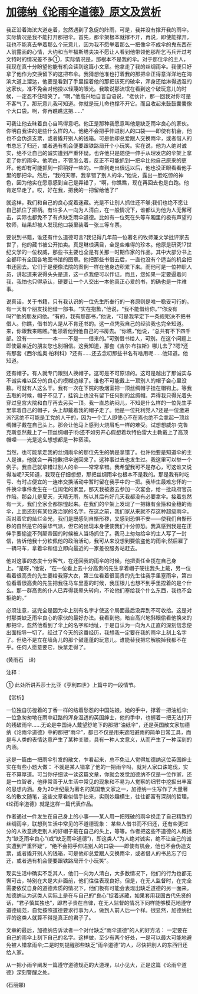 # [加德纳《论雨伞道德》原文及赏析](https://www.vrrw.net/wx/12261.html)

我正沿着海滨大道走着，忽然遇到了急促的阵雨，可是，我并没有撑开我的雨伞。实际情况是我不能打开那把伞。首先，那伞架根本就撑不开，再说，即使能撑开，我也不能真去举着那么个玩意儿，因为我不愿举着那么一把像伞不成伞的鬼东西在人前露面的心情，大约和当年福斯塔夫决不愿让人看到他带领他那帮乞丐兵开过考文特时的情况差不多①，实际情况是，那根本不是我的伞。对于那位伞的主人，我现在真十分盼望他能有机会读到这篇小文章。他拿走了我的丝绸雨伞。我便只好拿了他作为交换留下的这把布伞。我猜想他准也打着我的那把伞正得意洋洋地在海滨大道上溜达，他要是看到了手里捏着他的那把该死的破伞，浑身还给淋得透湿的这家伙，准不免会对他投以轻蔑的眼光。我敢说那流氓在看到这个破玩意儿的时候，一定忍不住暗笑了。“啊，”他高兴地自言自语说，“老伙计，那一回我对你可是不客气了。那玩意儿我可知道。你就是玩儿命也撑不开它。而且收起来鼓鼓囊囊像个大口袋。啊，你再瞧瞧这把……”

可我让他去昧着良心自鸣得意吧。他正是那种我愿意叫他是缺乏雨伞良心的家伙。你明白我讲的是些什么样的人。他绝不会把手伸进别人的口袋——即使有机会，他也不会伪造支票，或者撬开别人的钱箱。可是他却总爱跟人交换雨伞，或者借人的书总忘了归还，或者遇有机会便要跟铁路局开个小玩笑。实在说，他为人绝对诚实，绝不让自己的诚实遭到严重怀疑。也许他只是随便一伸手从理发店的伞架上拿走了你的雨伞。他明白，不管怎么着，反正不可能抓到一把伞比他自己原来的更坏。他却有可能抓到一把稍好一些的。一直到走出很远以后，他也没正眼看看他手里的那把伞。然后，“我的天哪，我拿错了别人的伞，”他说，露出一脸吃惊的神色，因为他实在愿意感到自己是弄错了，“啊，你瞧瞧，现在再回去也是白跑。他肯定早走了。哎，好在我，把我的一把留给他了!”

就这样，我们和自己的良心捉着迷藏。光是不让别人抓住还不够;我们也绝不愿让自己抓住了把柄。有许多人一向为人清白，在一般情况下，谁都认为他为人无懈可击，实际也都免不了有点缺乏雨伞道德。比如有一位死在头等车厢里的极有声望的牧师，结果却被人发现他口袋里装着一张三等车票。



要说到书籍，谁还有什么道德可言?我记得几年前一位著名的牧师兼文学批评家去世了，他的藏书被公开拍卖。真是琳琅满目，全是些难得的珍本。他原是研究17世纪文学的一位权威，那些书主要也全是有关那一时期作家的作品。其中大部分书上全都印有全国各地图书馆的图章。他把那些书借去后，一直也没有个适当的机会把书还回去。它们于是便像法院的案例一样在他身边积累下来。而他可是一位神职人员，讲起道来说得头头是道，这一点我便可以作证。而且，您如果一定要逼着问我，我怕也只得承认，硬要让一个人交出一本他真正心爱的书，的确也是一件难事。

说真话，关于书籍，只有我认识的一位先生所奉行的一套原则是唯一稳妥可行的。有一天有个朋友找他借一部书。“实在抱歉，”他说，“我不能借给你。”“你没有吗?”他的朋友问他。“有的，我有那部书，”他说，“可是我早定下一条规矩决不把书借人。你瞧，借书的人是从不肯还书的。这一点凭我自己的经验我也完全知道。来，你跟我来瞧瞧。”他领着他到他自己的书房去。“你瞧，”他说，“总共有不下四千部。没有——一——本——不是——借来的。”可别借书给人，可别。在这个问题上即使最亲近的朋友您也别相信。这我知道，那套《吉尔·布拉斯》哪儿去了?嗯?还有那套《西尔维奥·柏利科》?还有……还去念叨那些书名有啥用呢……他知道。他知道。

还有帽子。有人就专门跟别人换帽子。这可是不可原谅的。这可是越出了那诚实与不诚实难以区分的良心的模糊边缘了。谁也不可能戴上一顶别人的帽子会心里没数。可就有人这么干。我有一次在下院的吸烟室把一顶丝绸帽子挂在帽钩上。等我去取的时候，帽子不见了，挂钩上也没有留下任何别的丝绸帽。弄得我只得光着头穿过皇宫大院和白厅再去另买一顶。我一直总纳闷儿，不知是什么样的一位先生手里拿着自己的帽子，头上却戴着我的帽子走了。他是一位托利党人?还是一位激进派?这绝不可能是工党的人干的，因为一个工人即使心不在焉也绝不会拿起一顶丝绸帽子戴在自己头上。那会让他马上感到火烧眉毛一样的难受。试想想威尔·克鲁克斯忽然戴上了一顶丝绸帽子!你还不如穷开心假想着坎特伯雷大主教戴上了高顶帽哩——光是这么想想都是一种亵渎。

当然，也可能拿走我的丝绸雨伞的那位先生的确是拿错了。也许他要是知道伞的主人是谁，他就会一再抱歉把伞送回来了。这种事过去也发生过。我这里可以举一个例子。我自己就拿错过别人的伞——常常拿错。我希望我可不是存心，可这谁又说得准呢?天知道，我现在仔细想想，那把丝绸雨伞也根本不是我的。那是我有时吃亏、有时占便宜的一连串交换活动中暂时留在我手中的一把。我毕生最难忘怀的一件换伞事件发生在一位阔佬的家里，那天我被邀去参加一次宴会，给一批政府官员作陪。那会儿是夏天，天晴无雨，所以其后有好几天我都没有必要拿伞。接着忽然有一天，我们全家全都惊惶起来。在我们的伞架上发现了一把镶有金箍和金穗的雨伞，上面还刻有某位政治家的名字。在这之前，我们家从来就不存这种超级雨伞。面对着它的灿烂金光，我们是既感到自惭形秽，又感到恐惧不安——使我们自惭形秽的自然是它的豪华气派，但它的出现本身便使我们十分惊恐。我真感到我是在正伸手要偷盗不列颠帝国的时候被人当场抓住了。我马上匆匆给伞的主人写了一封信，告诉他我十分钦佩他的政治活动，我可从来没想到要偷盗他的雨伞;然后雇了一辆马车，拿着伞和信立即向最近的一家差役服务站赶去。

他对这事的态度十分客气，在还回我的雨伞的时候，他把责任全揽在自己身上。“是呀，”他说，“在一位看上去十分高贵的先生拿着帽子硬往我头上戴，另一位看着很高贵的先生要给我穿大衣，第三位看着很高贵的先生往我手里塞雨伞，第四位看着很高贵的先生把我往马车里塞的时候，我压根儿也想不到手里捏着的是个什么。那一群高贵的仆人已弄得我晕头转向，不论他们塞给我个什么东西，我也不会拒绝的。”

必须注意，这完全是因为伞上刻有名字才使这个局面最后没弄到不可收拾。这是对付那类缺乏雨伞良心的家伙的最好办法。我看到他，暗自高兴地斜眼偷看他换来的那把伞，忽然他看到了伞上的名字和地址，于是自认为一向为人正直的深刻信念便出面指导一切了。经过了今天的这番经历，我想我一定要在我的雨伞上刻上名字了。但绝不是立在墙角儿的那个鼓蓬蓬的玩意儿。谁能替我把它解脱掉我都不在乎。任何人愿意要它，快拿走得了。

(黄雨石　译)

注释：

① 此处所讲系莎士比亚《亨利四世》上篇中的一段情节。

【赏析】

一位独自彷徨着的丁香一样的结着愁怨的中国姑娘，她的手中，撑着一把油纸伞;一位急匆匆地在雨中赶路的浑身湿透的英国绅士，他的手中，也握着一把无法打开的残破雨伞……无论是中国诗人戴望舒笔下的那把“油纸伞”，还是英国散文家加德纳《论雨伞道德》中的那把“雨伞”，都已不仅是用来遮阳避雨的简单日常工具，而是与人类的表情达意产生了某种关联，具有一种人文意义，从而产生了一种深刻的内涵。

这是一篇由一把雨伞引发的散文，乍看起来，总不免让人觉得加德纳这位英国绅士实在有些小题大做： 不就是某人错拿了他的一把雨伞吗，就对人家口诛笔伐，实在不算厚道。可当你仔细读一读这篇文章，你就会发觉加德纳不仅是一位作家，还是一位智者，他非常善于从生活中常见的现象和不易为人觉察的细节中挖掘出丰富的思想内涵。身为20世纪最为著名的英国散文家之一，加德纳一生写作了大量著名的散文随笔，这些文章看似信手拈来，实则妙趣横生，往往都富有深刻的哲理，《论雨伞道德》就是这样一篇代表作品。

作者通过一件发生在自己身上的小事——某人用一把残破的雨伞换走了自己精致的丝绸雨伞，联想到生活中常见的不道德现象： 某些人借书而不归还，还有些更过分的人故意换走别人的好帽子戴在自己的头上，等等。作者把这些不道德的人概括为“缺乏雨伞良心”(或“缺乏雨伞道德”)，即这类人“为人绝对诚实，绝不让自己的诚实遭到严重怀疑”，“绝不会把手伸进别人的口袋——即使有机会，他也不会伪造支票，或者撬开别人的钱箱，可是他却总爱跟人交换雨伞，或者借人的书总忘了归还，或者遇有机会便要跟铁路局开个小玩笑”。

现实生活中确实不乏其人，他们一向为人清白，大多数情况下，他们的行为也都无懈可击，特别在大是大非面前，他们往往表现良好。但是，在无人监督时，在完全需要依仗自身的道德素质的情况下，他们极有可能会表现出缺乏道德的另一面来。加德纳认为这类人实际上是在与自己的“良心”捉着迷藏，如果套用我国古代先贤的话，“君子慎其独也”，即君子贵在自律，在无人监督的情况下同样能够模范地遵守道德规范，自觉按照道德要求行事为人，做到人前人后一个样。很显然，加德纳批评的这类人就算不得是真正的君子了。

文章的最后，加德纳告诉读者一个对付缺乏“雨伞道德”的人的好方法： 一定要在自己的雨伞上刻下自己的名字。这样做，至少有两个好处，一是可以最大可能地避免被人错拿雨伞;二是时刻提醒那些缺乏“雨伞道德”的人，尽快把别人的东西归还给人家。

从一把小雨伞阐发一篇遵守道德规范的大道理，以小见大，正是这篇《论雨伞道德》深刻警醒之处。

(石丽娜)

